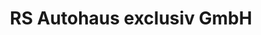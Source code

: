 ---
title: "RS Autohaus exclusiv GmbH"
url: /brandenburg-an-der-havel/rs-autohaus-exclusiv-gmbh/
shop: Autohaus
---